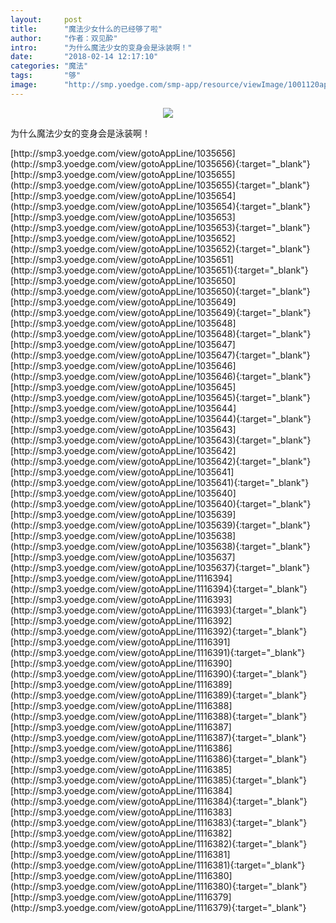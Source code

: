 ```yaml
---
layout:     post
title:      "魔法少女什么的已经够了啦"
author:     "作者：双见酔"
intro:      "为什么魔法少女的变身会是泳装啊！"
date:       "2018-02-14 12:17:10"
categories: "魔法"
tags:       "够"
image:      "http://smp.yoedge.com/smp-app/resource/viewImage/1001120appline.png"
---
```

<div style="text-align: center">
<p><img src="http://smp.yoedge.com/smp-app/resource/viewImage/1001120appline.png"/></p>
</div>
<p class="post-meta">
<span>为什么魔法少女的变身会是泳装啊！</span>
</p>
[http://smp3.yoedge.com/view/gotoAppLine/1035656](http://smp3.yoedge.com/view/gotoAppLine/1035656){:target="_blank"}
[http://smp3.yoedge.com/view/gotoAppLine/1035655](http://smp3.yoedge.com/view/gotoAppLine/1035655){:target="_blank"}
[http://smp3.yoedge.com/view/gotoAppLine/1035654](http://smp3.yoedge.com/view/gotoAppLine/1035654){:target="_blank"}
[http://smp3.yoedge.com/view/gotoAppLine/1035653](http://smp3.yoedge.com/view/gotoAppLine/1035653){:target="_blank"}
[http://smp3.yoedge.com/view/gotoAppLine/1035652](http://smp3.yoedge.com/view/gotoAppLine/1035652){:target="_blank"}
[http://smp3.yoedge.com/view/gotoAppLine/1035651](http://smp3.yoedge.com/view/gotoAppLine/1035651){:target="_blank"}
[http://smp3.yoedge.com/view/gotoAppLine/1035650](http://smp3.yoedge.com/view/gotoAppLine/1035650){:target="_blank"}
[http://smp3.yoedge.com/view/gotoAppLine/1035649](http://smp3.yoedge.com/view/gotoAppLine/1035649){:target="_blank"}
[http://smp3.yoedge.com/view/gotoAppLine/1035648](http://smp3.yoedge.com/view/gotoAppLine/1035648){:target="_blank"}
[http://smp3.yoedge.com/view/gotoAppLine/1035647](http://smp3.yoedge.com/view/gotoAppLine/1035647){:target="_blank"}
[http://smp3.yoedge.com/view/gotoAppLine/1035646](http://smp3.yoedge.com/view/gotoAppLine/1035646){:target="_blank"}
[http://smp3.yoedge.com/view/gotoAppLine/1035645](http://smp3.yoedge.com/view/gotoAppLine/1035645){:target="_blank"}
[http://smp3.yoedge.com/view/gotoAppLine/1035644](http://smp3.yoedge.com/view/gotoAppLine/1035644){:target="_blank"}
[http://smp3.yoedge.com/view/gotoAppLine/1035643](http://smp3.yoedge.com/view/gotoAppLine/1035643){:target="_blank"}
[http://smp3.yoedge.com/view/gotoAppLine/1035642](http://smp3.yoedge.com/view/gotoAppLine/1035642){:target="_blank"}
[http://smp3.yoedge.com/view/gotoAppLine/1035641](http://smp3.yoedge.com/view/gotoAppLine/1035641){:target="_blank"}
[http://smp3.yoedge.com/view/gotoAppLine/1035640](http://smp3.yoedge.com/view/gotoAppLine/1035640){:target="_blank"}
[http://smp3.yoedge.com/view/gotoAppLine/1035639](http://smp3.yoedge.com/view/gotoAppLine/1035639){:target="_blank"}
[http://smp3.yoedge.com/view/gotoAppLine/1035638](http://smp3.yoedge.com/view/gotoAppLine/1035638){:target="_blank"}
[http://smp3.yoedge.com/view/gotoAppLine/1035637](http://smp3.yoedge.com/view/gotoAppLine/1035637){:target="_blank"}
[http://smp3.yoedge.com/view/gotoAppLine/1116394](http://smp3.yoedge.com/view/gotoAppLine/1116394){:target="_blank"}
[http://smp3.yoedge.com/view/gotoAppLine/1116393](http://smp3.yoedge.com/view/gotoAppLine/1116393){:target="_blank"}
[http://smp3.yoedge.com/view/gotoAppLine/1116392](http://smp3.yoedge.com/view/gotoAppLine/1116392){:target="_blank"}
[http://smp3.yoedge.com/view/gotoAppLine/1116391](http://smp3.yoedge.com/view/gotoAppLine/1116391){:target="_blank"}
[http://smp3.yoedge.com/view/gotoAppLine/1116390](http://smp3.yoedge.com/view/gotoAppLine/1116390){:target="_blank"}
[http://smp3.yoedge.com/view/gotoAppLine/1116389](http://smp3.yoedge.com/view/gotoAppLine/1116389){:target="_blank"}
[http://smp3.yoedge.com/view/gotoAppLine/1116388](http://smp3.yoedge.com/view/gotoAppLine/1116388){:target="_blank"}
[http://smp3.yoedge.com/view/gotoAppLine/1116387](http://smp3.yoedge.com/view/gotoAppLine/1116387){:target="_blank"}
[http://smp3.yoedge.com/view/gotoAppLine/1116386](http://smp3.yoedge.com/view/gotoAppLine/1116386){:target="_blank"}
[http://smp3.yoedge.com/view/gotoAppLine/1116385](http://smp3.yoedge.com/view/gotoAppLine/1116385){:target="_blank"}
[http://smp3.yoedge.com/view/gotoAppLine/1116384](http://smp3.yoedge.com/view/gotoAppLine/1116384){:target="_blank"}
[http://smp3.yoedge.com/view/gotoAppLine/1116383](http://smp3.yoedge.com/view/gotoAppLine/1116383){:target="_blank"}
[http://smp3.yoedge.com/view/gotoAppLine/1116382](http://smp3.yoedge.com/view/gotoAppLine/1116382){:target="_blank"}
[http://smp3.yoedge.com/view/gotoAppLine/1116381](http://smp3.yoedge.com/view/gotoAppLine/1116381){:target="_blank"}
[http://smp3.yoedge.com/view/gotoAppLine/1116380](http://smp3.yoedge.com/view/gotoAppLine/1116380){:target="_blank"}
[http://smp3.yoedge.com/view/gotoAppLine/1116379](http://smp3.yoedge.com/view/gotoAppLine/1116379){:target="_blank"}


